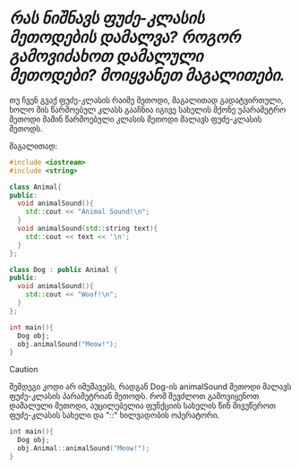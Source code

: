 # **_რას ნიშნავს ფუძე-კლასის მეთოდების დამალვა? როგორ გამოვიძახოთ დამალული მეთოდები? მოიყვანეთ მაგალითები._**

თუ ჩვენ გვაქ ფუძე-კლასის რაიმე მეთოდი, მაგალითად გადატვირთული, ხოლო მის წარმოებულ კლასს გააჩნია იგივე სახელის მქონე უპარამეტრო მეთოდი მაშინ წარმოებული კლასის მეთოდი მალავს ფუძე-კლასის მეთოდს.

მაგალითად:
```cpp
#include <iostream>
#include <string>

class Animal{
public:
  void animalSound(){
    std::cout << "Animal Sound!\n";
  }
  void animalSound(std::string text){
    std::cout << text << '\n';
  }
};

class Dog : public Animal {
public:
  void animalSound(){
    std::cout << "Woof!\n";
  }
};

int main(){
  Dog obj;
  obj.animalSound("Meow!");
}
```
> [!CAUTION]
> შემდეგი კოდი არ იმუშავებს, რადგან Dog-ის animalSound მეთოდი მალავს ფუძე-კლასის პარამეტრიან მეთოდს. რომ შევძლოთ გამოვიყენოთ დამალული მეთოდი, აუცილებელია ფუნქციის სახელის წინ მივუწეროთ ფუძე-კლასის სახელი და "::" ხილვადობის ოპერატორი.
```cpp
int main(){
  Dog obj;
  obj.Animal::animalSound("Meow!");
}
```

